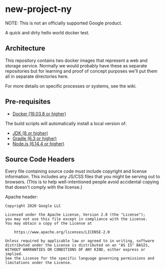 # new-project-ny

NOTE: This is not an officially supported Google product.

A quick and dirty hello world docker test.

## Architecture

This repository contains two docker images that represent a web and storage service. Normally we would probably have these as separate repositories but for learning and proof of concept purposes we'll put
them all in separate directories here.

For more details on specific processes or systems, see the wiki.

## Pre-requisites

* [Docker (19.03.8 or higher)](https://docs.docker.com/get-started/#download-and-install-docker-desktop)

The build scripts will automatically install a local version of:

* [JDK (8 or higher)](https://www.oracle.com/java/technologies/javase-downloads.html)
* [Gradle (6.3 or higher)](https://gradle.org/install/)
* [Node.js (6.14.4 or higher)](https://nodejs.org/en/)

## Source Code Headers

Every file containing source code must include copyright and license
information. This includes any JS/CSS files that you might be serving out to
browsers. (This is to help well-intentioned people avoid accidental copying that
doesn't comply with the license.)

Apache header:

    Copyright 2020 Google LLC

    Licensed under the Apache License, Version 2.0 (the "License");
    you may not use this file except in compliance with the License.
    You may obtain a copy of the License at

        https://www.apache.org/licenses/LICENSE-2.0

    Unless required by applicable law or agreed to in writing, software
    distributed under the License is distributed on an "AS IS" BASIS,
    WITHOUT WARRANTIES OR CONDITIONS OF ANY KIND, either express or implied.
    See the License for the specific language governing permissions and
    limitations under the License.
